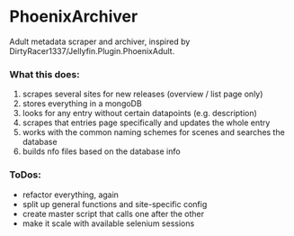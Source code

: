 # PhoenixArchiver

Adult metadata scraper and archiver, inspired by DirtyRacer1337/Jellyfin.Plugin.PhoenixAdult.

### What this does:
1. scrapes several sites for new releases (overview / list page only)
2. stores everything in a mongoDB
3. looks for any entry without certain datapoints (e.g. description)
4. scrapes that entries page specifically and updates the whole entry
5. works with the common naming schemes for scenes and searches the database
6. builds nfo files based on the database info

### ToDos:
- refactor everything, again
- split up general functions and site-specific config
- create master script that calls one after the other
- make it scale with available selenium sessions